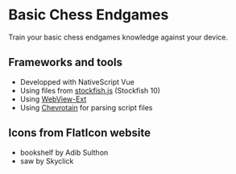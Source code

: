 # Basic Chess Endgames

Train your basic chess endgames knowledge against your device.

## Frameworks and tools

* Developped with NativeScript Vue
* Using files from [stockfish.js](https://github.com/nmrugg/stockfish.js) (Stockfish 10)
* Using [WebView-Ext](https://github.com/Notalib/nativescript-webview-ext)
* Using [Chevrotain](https://sap.github.io/chevrotain/docs/) for parsing script files

## Icons from FlatIcon website

* bookshelf by Adib Sulthon
* saw by Skyclick